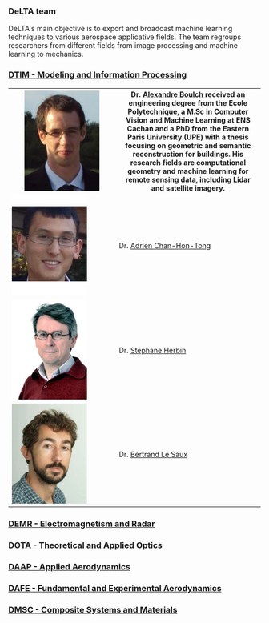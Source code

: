 ### DeLTA team

DeLTA's main objective is to export and broadcast machine learning techniques to various aerospace applicative fields.
The team regroups researchers from different fields from image processing and machine learning to mechanics.

### [DTIM - Modeling and Information Processing](http://www.onera.fr/en/dtim)

<div class="site-footer-credits;font-weight: normal;">
<table>
  <tr>
    <th style="width: 200px;">
      <img src="team/A_Boulch.jpg" height="200" width="150"/>
    </th>
    <th> 
      Dr. <a href="https://sites.google.com/view/boulch"> Alexandre Boulch </a> received an engineering degree from the Ecole Polytechnique, a M.Sc in Computer Vision and Machine Learning at ENS Cachan and a PhD from the Eastern Paris University (UPE) with a thesis focusing on geometric and semantic reconstruction for buildings. His research fields are computational geometry and machine learning for remote sensing data, including Lidar and satellite imagery.
    </th> 
  </tr>
  <tr>
    <td style="width: 200px;"><img src="team/A_ChanHonTong.jpg" height="200" width="150"/></td>
    <td>Dr. <a href="https://www.researchgate.net/profile/Adrien_Chan-Hon-Tong"> Adrien Chan-Hon-Tong </a></td> 
  </tr>
  <tr>
    <td style="width: 200px;"><img src="team/S_Herbin.png" height="200" width="150"/></td>
    <td>Dr. <a href="http://www.onera.fr/fr/staff/stephane-herbin"> Stéphane Herbin </a></td> 
  </tr>
  <tr>
  <td style="width: 200px;"><img src="team/B_LeSaux.jpg" height="200" width="150"/></td>
  <td>Dr. <a href="http://www.onera.fr/en/staff/bertrand-le-saux"> Bertrand Le Saux</a></td>
  </tr>
</table>
<div class="site-footer-credits">

### [DEMR - Electromagnetism and Radar](http://www.onera.fr/en/demr)

### [DOTA - Theoretical and Applied Optics](http://www.onera.fr/en/dota)

### [DAAP - Applied Aerodynamics](http://www.onera.fr/en/daap)

### [DAFE - Fundamental and Experimental Aerodynamics](http://www.onera.fr/en/dafe)

### [DMSC - Composite Systems and Materials](http://www.onera.fr/en/dmsc)
